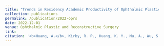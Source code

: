 ```yaml
---
title: "Trends in Residency Academic Productivity of Ophthalmic Plastic and Reconstructive Surgery Fellows Between 2012 and 2019."
collection: publications
permalink: /publication/2022-oprs
date: 2022-12-01
venue: Ophthalmic Plastic and Reconstructive Surgery
link: 
citation: '<b>Huang, A.</b>, Kirby, R. P., Huang, K. Y., Mu, A., Wu, S., Nguyen, C., Dang, R., Yoon, S. P., Yen, M. T., Al-Mohtaseb, Z. (2022). Trends in Residency Academic Productivity of Ophthalmic Plastic and Reconstructive Surgery Fellows Between 2012 and 2019. <i>Ophthalmic Plastic and Reconstructive Surgery.</i> (accepted)'
---
```

